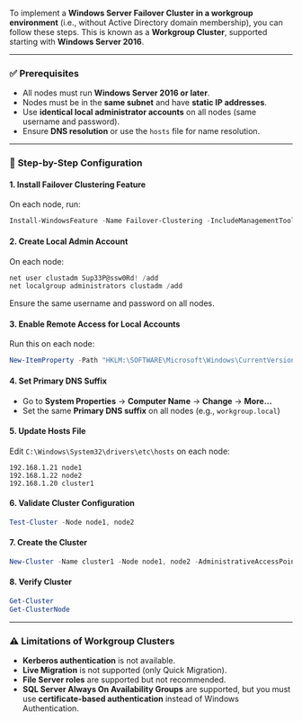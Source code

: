 To implement a **Windows Server Failover Cluster in a workgroup environment** (i.e., without Active Directory domain membership), you can follow these steps. This is known as a **Workgroup Cluster**, supported starting with **Windows Server 2016**.

---

### ✅ **Prerequisites**
- All nodes must run **Windows Server 2016 or later**.
- Nodes must be in the **same subnet** and have **static IP addresses**.
- Use **identical local administrator accounts** on all nodes (same username and password).
- Ensure **DNS resolution** or use the `hosts` file for name resolution.

---

### 🔧 **Step-by-Step Configuration**

#### **1. Install Failover Clustering Feature**
On each node, run:
```powershell
Install-WindowsFeature -Name Failover-Clustering -IncludeManagementTools
```

#### **2. Create Local Admin Account**
On each node:
```powershell
net user clustadm Sup33P@ssw0Rd! /add
net localgroup administrators clustadm /add
```
Ensure the same username and password on all nodes.

#### **3. Enable Remote Access for Local Accounts**
Run this on each node:
```powershell
New-ItemProperty -Path "HKLM:\SOFTWARE\Microsoft\Windows\CurrentVersion\Policies\System" -Name LocalAccountTokenFilterPolicy -Value 1 -PropertyType DWord
```

#### **4. Set Primary DNS Suffix**
- Go to **System Properties** → **Computer Name** → **Change** → **More…**
- Set the same **Primary DNS suffix** on all nodes (e.g., `workgroup.local`)

#### **5. Update Hosts File**
Edit `C:\Windows\System32\drivers\etc\hosts` on each node:
```
192.168.1.21 node1
192.168.1.22 node2
192.168.1.20 cluster1
```

#### **6. Validate Cluster Configuration**
```powershell
Test-Cluster -Node node1, node2
```

#### **7. Create the Cluster**
```powershell
New-Cluster -Name cluster1 -Node node1, node2 -AdministrativeAccessPoint DNS -StaticAddress 192.168.1.20
```

#### **8. Verify Cluster**
```powershell
Get-Cluster
Get-ClusterNode
```

---

### ⚠️ Limitations of Workgroup Clusters
- **Kerberos authentication** is not available.
- **Live Migration** is not supported (only Quick Migration).
- **File Server roles** are supported but not recommended.
- **SQL Server Always On Availability Groups** are supported, but you must use **certificate-based authentication** instead of Windows Authentication.

